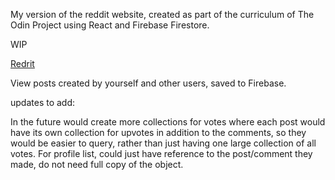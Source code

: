 My version of the reddit website, created as part of the curriculum of The Odin Project using React and Firebase Firestore.

WIP

[Redrit](https://redrit-75871.web.app/)

View posts created by yourself and other users, saved to Firebase.

updates to add:

In the future would create more collections for votes where each post would have
its own collection for upvotes in addition to the comments, so they would be easier
to query, rather than just having one large collection of all votes.
For profile list, could just have reference to the post/comment they made, do not need full copy of the object.
